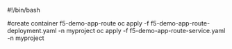 #!/bin/bash

#create container f5-demo-app-route
oc apply -f f5-demo-app-route-deployment.yaml -n myproject
oc apply -f f5-demo-app-route-service.yaml -n myproject
